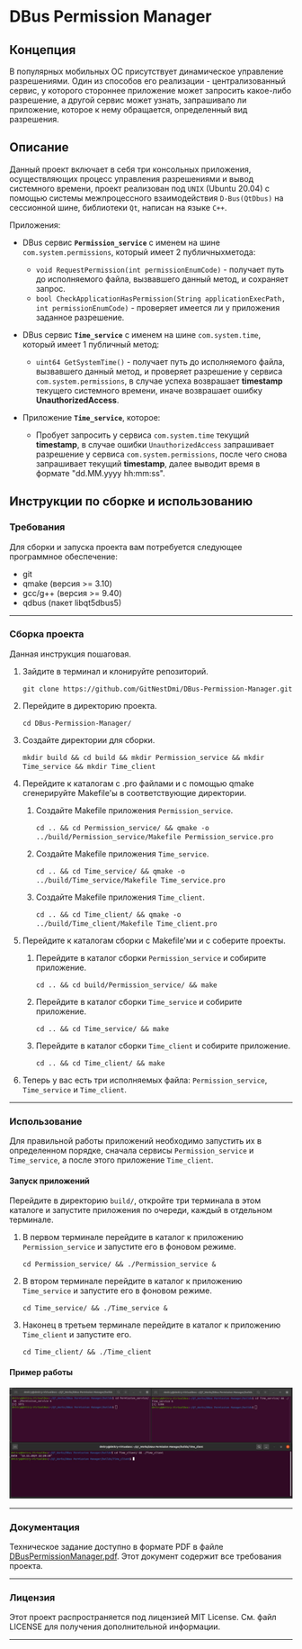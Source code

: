 # DBus Permission Manager

## Концепция

В популярных мобильных ОС присутствует динамическое управление разрешениями. Один из способов его реализации - централизованный сервис, у которого стороннее приложение может запросить какое-либо разрешение, а другой сервис может узнать, запрашивало ли приложение, которое к нему обращается, определенный вид разрешения.

## Описание

Данный проект включает в себя три консольных приложения, осуществляющих процесс управления разрешениями и вывод системного времени, проект реализован под `UNIX` (Ubuntu 20.04) с помощью системы межпроцессного взаимодействия `D-Bus(QtDbus)` на сессионной шине, библиотеки `Qt`, написан на языке `C++`.

 Приложения:
- DBus сервис **`Permission_service`** c именем на шине `com.system.permissions`, который имеет 2 публичныхметода:

  - `void RequestPermission(int permissionEnumCode)` - получает путь до исполняемого файла, вызвавшего данный метод, и сохраняет запрос.
  - `bool CheckApplicationHasPermission(String applicationExecPath, int permissionEnumCode)` - проверяет имеется ли у приложения заданное разрешение. 
  
- DBus сервис **`Time_service`** c именем на шине `com.system.time`, который имеет 1 публичный метод:
  - `uint64 GetSystemTime()` - получает путь до исполняемого файла, вызвавшего данный метод, и проверяет разрешение у сервиса `com.system.permissions`, в случае успеха возврашает **timestamp** текущего системного времени, иначе возврашает ошибку **UnauthorizedAccess**.

- Приложение **`Time_service`**, которое:
  - Пробует запросить у сервиса `com.system.time` текущий **timestamp**, в случае ошибки `UnauthorizedAccess` запрашивает разрешение у сервиса `com.system.permissions`, после чего снова запрашивает текущий **timestamp**, далее выводит время в формате "dd.MM.yyyy hh:mm:ss".

## Инструкции по сборке и использованию

### Требования

Для сборки и запуска проекта вам потребуется следующее программное обеспечение:

- git
- qmake (версия >= 3.10)
- gcc/g++ (версия >= 9.40)
- qdbus (пакет libqt5dbus5)  

___

### Сборка проекта

Данная инструкция пошаговая.

1. Зайдите в терминал и клонируйте репозиторий.
    ```
    git clone https://github.com/GitNestDmi/DBus-Permission-Manager.git
    ```

2. Перейдите в директорию проекта.
    ```
    cd DBus-Permission-Manager/
    ```

3. Создайте директории для сборки.
    ```
    mkdir build && cd build && mkdir Permission_service && mkdir Time_service && mkdir Time_client

    ```
   
4. Перейдите к каталогам с .pro файлами и с помощью qmake сгенерируйте Makefile'ы в соответствующие директории.
   
   1. Создайте Makefile приложения `Permission_service`.
        ```
        cd .. && cd Permission_service/ && qmake -o ../build/Permission_service/Makefile Permission_service.pro
        ```

   2. Создайте Makefile приложения `Time_service`.
        ```
        cd .. && cd Time_service/ && qmake -o ../build/Time_service/Makefile Time_service.pro
        ```
 
   2. Создайте Makefile приложения `Time_client`.
        ```
        cd .. && cd Time_client/ && qmake -o ../build/Time_client/Makefile Time_client.pro
        ```

5. Перейдите к каталогам сборки с Makefile'ми и с соберите проекты.
   
   1. Перейдите в каталог сборки `Permission_service` и собирите приложение.
        ```
        cd .. && cd build/Permission_service/ && make
        ```  

   2. Перейдите в каталог сборки `Time_service` и собирите приложение.
        ```
        cd .. && cd Time_service/ && make
        ``` 

   3. Перейдите в каталог сборки `Time_client` и собирите приложение.
        ```
        cd .. && cd Time_client/ && make
        ```    
   

6. Теперь у вас есть три исполняемых файла: `Permission_service`, `Time_service` и `Time_client`.

___

### Использование

Для правильной работы приложений необходимо запустить их в определенном порядке, сначала сервисы `Permission_service` и `Time_service`, а после этого приложение `Time_client`.

#### Запуск приложений

Перейдите в директорию `build/`, откройте три терминала в этом каталоге и запустите приложения по очереди, каждый в отдельном терминале.


1. В первом терминале перейдите в каталог к приложению `Permission_service` и запустите его в фоновом режиме.
   
    ```
    cd Permission_service/ && ./Permission_service &
    ``` 

2. В втором терминале перейдите в каталог к приложению `Time_service` и запустите его в фоновом режиме.

    ```
    cd Time_service/ && ./Time_service &
    ``` 

3. Наконец в третьем терминале перейдите в каталог к приложению `Time_client` и запустите его.
    ```
    cd Time_client/ && ./Time_client
    ``` 

#### Пример работы

![work](https://github.com/GitNestDmi/DBus-Permission-Manager/blob/main/other/example.jpg)


___

### Документация

Техническое задание доступно в формате PDF в файле [DBusPermissionManager.pdf](https://github.com/GitNestDmi/DBus-Permission-Manager/blob/main/other/DBusPermissionManager.pdf). Этот документ содержит все требования проекта.

___

### Лицензия

Этот проект распространяется под лицензией MIT License. См. файл LICENSE для получения дополнительной информации.

---

